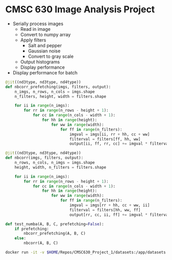 
# CMSC 630 Image Analysis Project


- Serially process images
    - Read in image
    - Convert to numpy array
    - Apply filters
        - Salt and pepper
        - Gaussian noise
        - Convert to gray scale
    - Output histograms
    - Display performance
- Display performance for batch


```python
@jit((nd3type, nd3type, nd4type))
def nbcorr_prefetching(imgs, filters, output):
    n_imgs, n_rows, n_cols = imgs.shape
    n_filters, height, width = filters.shape

    for ii in range(n_imgs):
        for rr in range(n_rows - height + 1):
            for cc in range(n_cols - width + 1):
                for hh in range(height):
                    for ww in range(width):
                        for ff in range(n_filters):
                            imgval = imgs[ii, rr + hh, cc + ww]
                            filterval = filters[ff, hh, ww]
                            output[ii, ff, rr, cc] += imgval * filterval

@jit((nd3type, nd3type, nd4type))
def nbcorr(imgs, filters, output):
    n_rows, n_cols, n_imgs = imgs.shape
    height, width, n_filters = filters.shape

    for ii in range(n_imgs):
        for rr in range(n_rows - height + 1):
            for cc in range(n_cols - width + 1):
                for hh in range(height):
                    for ww in range(width):
                        for ff in range(n_filters):
                            imgval = imgs[rr + hh, cc + ww, ii]
                            filterval = filters[hh, ww, ff]
                            output[rr, cc, ii, ff] += imgval * filterval

def test_numba(A, B, C, prefetching=False):
    if prefetching:
        nbcorr_prefetching(A, B, C)
    else:
        nbcorr(A, B, C)
```

```sh
docker run -it -v $HOME/Repos/CMSC630_Project_1/datasets:/app/datasets jonaylor/cmsc_project_1
```
